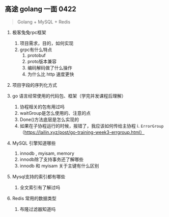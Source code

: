 ## 高途 golang 一面 0422

> Golang + MySQL + Redis

1. 极客兔兔rpc框架
    1. 项目需求，目的，如何实现
    2. grpc有什么特点
        1. protobuf
        2. proto版本兼容
        3. 编码解码做了什么操作
        4. 为什么比 http 速度更快

2. 项目字段的序列化方式
3. go 语言经常使用的代码包、框架（学完并发课程后理解）
    1. 协程相关的包有用过吗
    2. waitGroup是怎么使用的、注意的点
    3.  Done()方法底层是怎么实现的
    4. 如果在子协程运行的时候，报错了，我应该如何传给主协程
          ⅰ. `ErrorGroup` （https://lailin.xyz/post/go-training-week3-errgroup.html）

5. MySQL 引擎知道哪些
    1. innodb , myisam, memory
    2.  innodb除了支持事务还了解哪些
    3. innodb 和 myisam 关于主键有什么区别

6. Mysql支持的索引都有哪些
    1. 全文索引有了解过吗

7. Redis 常用的数据类型
    1. 布隆过滤器知道吗

﻿

